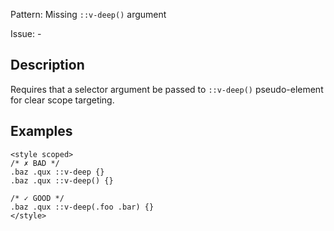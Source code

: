 Pattern: Missing `::v-deep()` argument

Issue: -

## Description

Requires that a selector argument be passed to `::v-deep()` pseudo-element for clear scope targeting.

## Examples

```vue
<style scoped>
/* ✗ BAD */
.baz .qux ::v-deep {}
.baz .qux ::v-deep() {}

/* ✓ GOOD */
.baz .qux ::v-deep(.foo .bar) {}
</style>
```